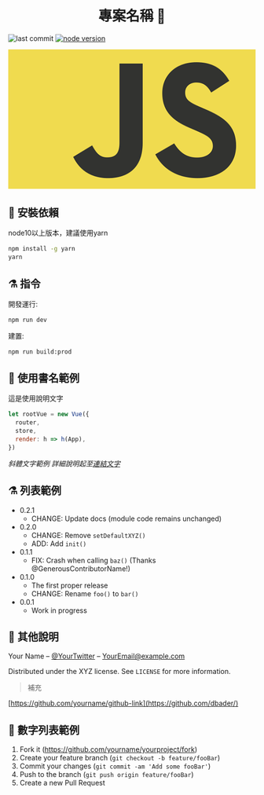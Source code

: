 <h1 align="center">專案名稱 👋</h1>

![last commit][last-commit]
[![node version][node-version]][node-url]

![](cover.png)

## 📖 安裝依賴

node10以上版本，建議使用yarn

```sh
npm install -g yarn
yarn
```
## ⚗️ 指令

開發運行:

```sh
npm run dev
```

建置:

```sh
npm run build:prod
```

## 🔨 使用書名範例

這是使用說明文字
```js
let rootVue = new Vue({
  router,
  store,
  render: h => h(App),
})
```

_斜體文字範例 詳細說明起至[連結文字][wiki]_

## ⚗️ 列表範例

* 0.2.1
    * CHANGE: Update docs (module code remains unchanged)
* 0.2.0
    * CHANGE: Remove `setDefaultXYZ()`
    * ADD: Add `init()`
* 0.1.1
    * FIX: Crash when calling `baz()` (Thanks @GenerousContributorName!)
* 0.1.0
    * The first proper release
    * CHANGE: Rename `foo()` to `bar()`
* 0.0.1
    * Work in progress

## 🏃 其他說明

Your Name – [@YourTwitter](https://twitter.com/dbader_org) – YourEmail@example.com

Distributed under the XYZ license. See ``LICENSE`` for more information.
> 補充

[https://github.com/yourname/github-link](https://github.com/dbader/)

## 🌟 數字列表範例

1. Fork it (<https://github.com/yourname/yourproject/fork>)
2. Create your feature branch (`git checkout -b feature/fooBar`)
3. Commit your changes (`git commit -am 'Add some fooBar'`)
4. Push to the branch (`git push origin feature/fooBar`)
5. Create a new Pull Request

<!-- Markdown link & img dfn's -->
[last-commit]: https://img.shields.io/github/last-commit/howard-richwhole/readme-template
[npm-downloads]: https://img.shields.io/npm/dm/datadog-metrics.svg?style=flat-square
[node-version]: https://img.shields.io/badge/node-10.x-red?style=flat-square
[node-url]: https://nodejs.org/
[wiki]: https://github.com/yourname/yourproject/wiki
